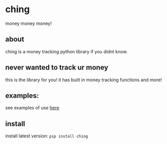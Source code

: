 # ching
money money money!
## about
ching is a money tracking python library if you didnt know.
## never wanted to track ur money
this is the library for you!
it has built in money tracking functions and more!
## examples:
see examples of use [here](https://github.com/webbrowser11/ching/blob/main/__test__/Main.py)
## install
install latest version: `pip install ching`
